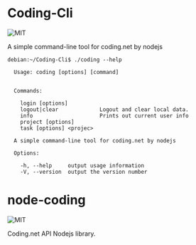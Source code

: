 # Coding-Cli

![MIT](https://img.shields.io/dub/l/vibe-d.svg)

A simple command-line tool for coding.net by nodejs

```
debian:~/Coding-Cli$ ./coding --help

  Usage: coding [options] [command]


  Commands:

    login [options]
    logout|clear             Logout and clear local data.
    info                     Prints out current user info
    project [options]
    task [options] <projec>

  A simple command-line tool for coding.net by nodejs

  Options:

    -h, --help     output usage information
    -V, --version  output the version number

```

# node-coding

![MIT](https://img.shields.io/dub/l/vibe-d.svg)

Coding.net API Nodejs library.